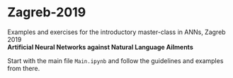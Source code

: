 # Zagreb-2019

Examples and exercises for the introductory master-class in ANNs, Zagreb 2019<br>
**Artificial Neural Networks against Natural Language Ailments**

Start with the main file `Main.ipynb` and follow the guidelines and examples from there.

